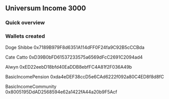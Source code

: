 ## Universum Income 3000

### Quick overview


### Wallets created

Doge Shibbe
0x7189B979F8d6351A114dFF0F24fa9C92B5cCCBda


Cate Catto
0xD39B0bFD61537233575a6569dFcC2691C2094ad4


Alwyn
0xED22eebD18bfd40EaDDB8ebfFC4A81f2F036A49b


BasicIncomePension
0xda4eDEF38ccD5e6CAd6222f092a80C4ED8f8d8fC


BasicIncomeCommunity
0x8005195DdAD2568594e62a1422fA44a20b9F5Acf
